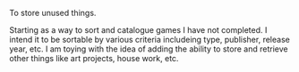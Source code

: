 To store unused things.

Starting as a way to sort and catalogue games I have not completed. I intend it to be sortable by various criteria includeing type, publisher, release year, etc.
I am toying with the idea of adding the ability to store and retrieve other things like art projects, house work, etc.
